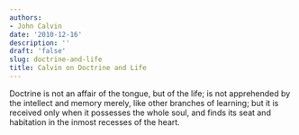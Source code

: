 ```yaml
---
authors:
- John Calvin
date: '2010-12-16'
description: ''
draft: 'false'
slug: doctrine-and-life
title: Calvin on Doctrine and Life
---
```

Doctrine is not an affair of the tongue, but of the life; is not apprehended by the intellect and memory merely, like other branches of learning; but it is received only when it possesses the whole soul, and finds its seat and habitation in the inmost recesses of the heart.



